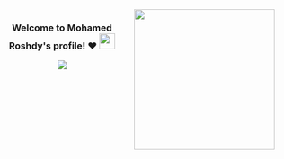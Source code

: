 <img width="250" align="right" src="https://media.giphy.com/media/SWoSkN6DxTszqIKEqv/giphy.gif">

<h3 align="center">
  Welcome to Mohamed Roshdy's profile! ♥
  <img src="https://media.giphy.com/media/hvRJCLFzcasrR4ia7z/giphy.gif" width="28">
</h3>

<!-- <img src="https://github.com/Govindv7555/Govindv7555/blob/main/49e76e0596857673c5c80c85b84394c1.gif" width=1000px height=95px> -->
<!-- Typing SVG by DenverCoder1 - https://github.com/DenverCoder1/readme-typing-svg -->
<p align="center">
  <a href="https://github.com/DenverCoder1/readme-typing-svg"><img src="https://readme-typing-svg.herokuapp.com/?lines=Data%20Scientist;Always%20learning%20new%20things&font=Fira%20Code&center=true&width=440&height=45&color=f75c7e&vCenter=true&size=22"></a>
</p> 
